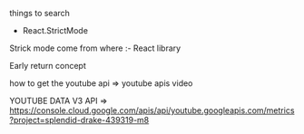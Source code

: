 things to search 

- React.StrictMode 

Strick mode come from where :- React library

Early return concept 

how to get the youtube api => youtube apis video

YOUTUBE DATA V3 API => https://console.cloud.google.com/apis/api/youtube.googleapis.com/metrics?project=splendid-drake-439319-m8